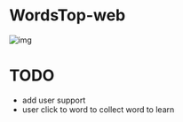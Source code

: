 # WordsTop-web

![img](wordstop.png)

# TODO
- add user support
- user click to word to collect word to learn
